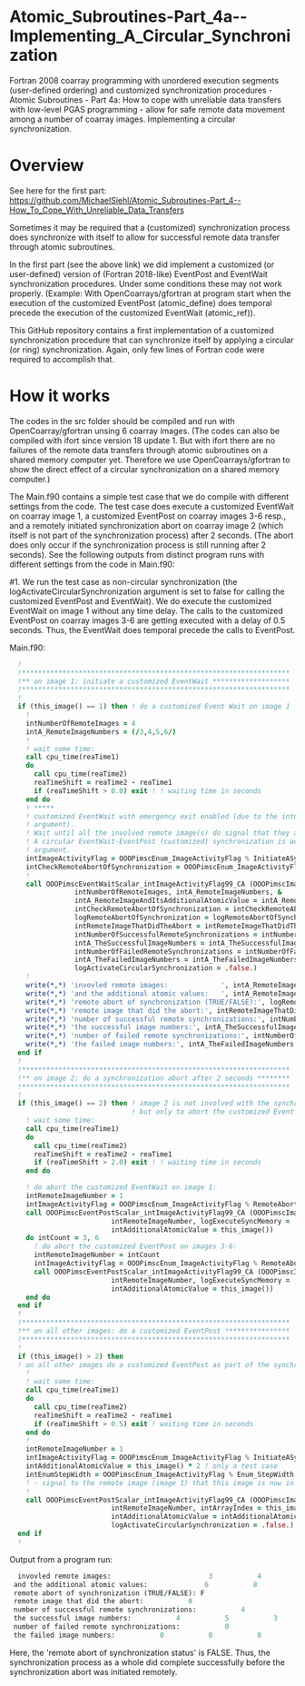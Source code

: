 # Atomic_Subroutines-Part_4a--Implementing_A_Circular_Synchronization
Fortran 2008 coarray programming with unordered execution segments (user-defined ordering) and customized synchronization procedures - Atomic Subroutines - Part 4a: How to cope with unreliable data transfers with low-level PGAS programming - allow for safe remote data movement among a number of coarray images. Implementing a circular synchronization.

# Overview
See here for the first part: https://github.com/MichaelSiehl/Atomic_Subroutines-Part_4--How_To_Cope_With_Unreliable_Data_Transfers <br />

Sometimes it may be required that a (customized) synchronization process does synchronize with itself to allow for successful remote data transfer through atomic subroutines.<br /> 

In the first part (see the above link) we did implement a customized (or user-defined) version of (Fortran 2018-like) EventPost and EventWait synchronization procedures. Under some conditions these may not work properly. (Example: With OpenCoarrays/gfortran at program start when the execution of the customized EventPost (atomic_define) does temporal precede the execution of the customized EventWait (atomic_ref)).<br />

This GitHub repository contains a first implementation of a customized synchronization procedure that can synchronize itself by applying a circular (or ring) synchronization. Again, only few lines of Fortran code were required to accomplish that. <br />

# How it works
The codes in the src folder should be compiled and run with OpenCoarray/gfortran unsing 6 coarray images. (The codes can also be compiled with ifort since version 18 update 1. But with ifort there are no failures of the remote data transfers through atomic subroutines on a shared memory computer yet. Therefore we use OpenCoarrays/gfortran to show the direct effect of a circular synchronization on a shared memory computer.)<br />

The Main.f90 contains a simple test case that we do compile with different settings from the code. The test case does execute a customized EventWait on coarray image 1, a customized EventPost on coarray images 3-6 resp., and a remotely initiated synchronization abort on coarray image 2 (which itself is not part of the synchronization process) after 2 seconds. (The abort does only occur if the synchronization process is still running after 2 seconds). See the following outputs from distinct program runs with different settings from the code in Main.f90:<br />

#1.
We run the test case as non-circular synchronization (the logActivateCircularSynchronization argument is set to false for calling the customized EventPost and EventWait). We do execute the customized EventWait on image 1 without any time delay. The calls to the customized EventPost on coarray images 3-6 are getting executed with a delay of 0.5 seconds. Thus, the EventWait does temporal precede the calls to EventPost.<br />

Main.f90:<br />
```fortran
  !
  !******************************************************************
  !** on image 1: initiate a customized EventWait *******************
  !******************************************************************
  !
  if (this_image() == 1) then ! do a customized Event Wait on image 1
    !
    intNumberOfRemoteImages = 4
    intA_RemoteImageNumbers = (/3,4,5,6/)
    !
    ! wait some time:
    call cpu_time(reaTime1)
    do
      call cpu_time(reaTime2)
      reaTimeShift = reaTime2 - reaTime1
      if (reaTimeShift > 0.0) exit ! ! waiting time in seconds
    end do
    ! *****
    ! customized EventWait with emergency exit enabled (due to the intCheckRemoteAbortOfSynchronization
    ! argument).
    ! Wait until all the involved remote image(s) do signal that they are in status InitiateASynchronization.
    ! A circular EventWait-EventPost (customized) synchronization is activated by the logActivateCircularSynchronization
    ! argument.
    intImageActivityFlag = OOOPimscEnum_ImageActivityFlag % InitiateASynchronization
    intCheckRemoteAbortOfSynchronization = OOOPimscEnum_ImageActivityFlag % RemoteAbortOfSynchronization
    !
    call OOOPimscEventWaitScalar_intImageActivityFlag99_CA (OOOPimscImageStatus_CA_1, intImageActivityFlag, &
                intNumberOfRemoteImages, intA_RemoteImageNumbers, &
                intA_RemoteImageAndItsAdditionalAtomicValue = intA_RemoteImageAndItsAdditionalAtomicValue, &
                intCheckRemoteAbortOfSynchronization = intCheckRemoteAbortOfSynchronization, &
                logRemoteAbortOfSynchronization = logRemoteAbortOfSynchronization, &
                intRemoteImageThatDidTheAbort = intRemoteImageThatDidTheAbort, &
                intNumberOfSuccessfulRemoteSynchronizations = intNumberOfSuccessfulRemoteSynchronizations, &
                intA_TheSuccessfulImageNumbers = intA_TheSuccessfulImageNumbers, &
                intNumberOfFailedRemoteSynchronizations = intNumberOfFailedRemoteSynchronizations, &
                intA_TheFailedImageNumbers = intA_TheFailedImageNumbers, &
                logActivateCircularSynchronization = .false.)
    !
    write(*,*) 'invovled remote images:             ', intA_RemoteImageAndItsAdditionalAtomicValue(:,1)
    write(*,*) 'and the additional atomic values:   ', intA_RemoteImageAndItsAdditionalAtomicValue(:,2)
    write(*,*) 'remote abort of synchronization (TRUE/FALSE):', logRemoteAbortOfSynchronization
    write(*,*) 'remote image that did the abort:', intRemoteImageThatDidTheAbort
    write(*,*) 'number of successful remote synchronizations:', intNumberOfSuccessfulRemoteSynchronizations
    write(*,*) 'the successful image numbers:', intA_TheSuccessfulImageNumbers
    write(*,*) 'number of failed remote synchronizations:', intNumberOfFailedRemoteSynchronizations
    write(*,*) 'the failed image numbers:', intA_TheFailedImageNumbers
  end if
  !
  !******************************************************************
  !** on image 2: do a synchronization abort after 2 seconds ********
  !******************************************************************
  !
  if (this_image() == 2) then ! image 2 is not involved with the synchronization itself,
                              ! but only to abort the customized Event Wait synchronization on image 1:
    ! wait some time:
    call cpu_time(reaTime1)
    do
      call cpu_time(reaTime2)
      reaTimeShift = reaTime2 - reaTime1
      if (reaTimeShift > 2.0) exit ! ! waiting time in seconds
    end do

    ! do abort the customized EventWait on image 1:
    intRemoteImageNumber = 1
    intImageActivityFlag = OOOPimscEnum_ImageActivityFlag % RemoteAbortOfSynchronization
    call OOOPimscEventPostScalar_intImageActivityFlag99_CA (OOOPimscImageStatus_CA_1, intImageActivityFlag, &
                         intRemoteImageNumber, logExecuteSyncMemory = .true., &
                         intAdditionalAtomicValue = this_image())
    do intCount = 3, 6
      ! do abort the customized EventPost on images 3-6:
      intRemoteImageNumber = intCount
      intImageActivityFlag = OOOPimscEnum_ImageActivityFlag % RemoteAbortOfSynchronization
      call OOOPimscEventPostScalar_intImageActivityFlag99_CA (OOOPimscImageStatus_CA_1, intImageActivityFlag, &
                         intRemoteImageNumber, logExecuteSyncMemory = .true., &
                         intAdditionalAtomicValue = this_image())
    end do
  end if
  !
  !******************************************************************
  !** on all other images: do a customized EventPost ****************
  !******************************************************************
  !
  if (this_image() > 2) then
  ! on all other images do a customized EventPost as part of the synchronization:
    !
    ! wait some time:
    call cpu_time(reaTime1)
    do
      call cpu_time(reaTime2)
      reaTimeShift = reaTime2 - reaTime1
      if (reaTimeShift > 0.5) exit ! waiting time in seconds
    end do
    !
    intRemoteImageNumber = 1
    intImageActivityFlag = OOOPimscEnum_ImageActivityFlag % InitiateASynchronization
    intAdditionalAtomicValue = this_image() * 2 ! only a test case
    intEnumStepWidth = OOOPimscEnum_ImageActivityFlag % Enum_StepWidth ! only for error checking
    ! - signal to the remote image (image 1) that this image is now in state 'InitiateASynchronization':
    !
    call OOOPimscEventPostScalar_intImageActivityFlag99_CA (OOOPimscImageStatus_CA_1, intImageActivityFlag, &
                         intRemoteImageNumber, intArrayIndex = this_image(), logExecuteSyncMemory = .true., &
                         intAdditionalAtomicValue = intAdditionalAtomicValue, intEnumStepWidth = intEnumStepWidth, &
                         logActivateCircularSynchronization = .false.)
  end if
  !
```
Output from a program run:
```fortran
  invovled remote images:                        3           4           5           6
 and the additional atomic values:              6           8          10          12
 remote abort of synchronization (TRUE/FALSE): F
 remote image that did the abort:           0
 number of successful remote synchronizations:           4
 the successful image numbers:           4           5           3           6
 number of failed remote synchronizations:           0
 the failed image numbers:           0           0           0           0
```
Here, the 'remote abort of synchronization status' is FALSE. Thus, the synchronization process as a whole did complete successfully before the synchronization abort was initiated remotely.<br />
